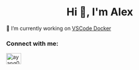 <h1 align="center">Hi 👋, I'm Alex</h1>

🔭 I’m currently working on [VSCode Docker](https://github.com/microsoft/vscode-docker)

<h3 align="left">Connect with me:</h3>
<p align="left">
<a href="https://linkedin.com/in/ayang00" target="blank"><img align="center" src="https://raw.githubusercontent.com/rahuldkjain/github-profile-readme-generator/master/src/images/icons/Social/linked-in-alt.svg" alt="ayang00" height="30" width="40" /></a>
</p>
